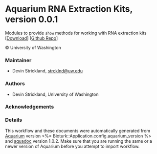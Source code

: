 # Aquarium RNA Extraction Kits, version 0.0.1

Modules to provide `show` methods for working with RNA extraction kits [[Download](aq-rna-extraction-kits.aq)] [[Github Repo](https://github.com/klavinslab/aq-rna-extraction-kits)]

&copy; University of Washington


### Maintainer
- Devin Strickland, <strcklnd@uw.edu>

### Authors
  - Devin Strickland, University of Washington

### Acknowledgements

### Details
This workflow and these documents were automatically generated from
[Aquarium](http://www.aquarium.bio) version <%= Bioturk::Application.config.aquarium_version %> and
[aquadoc](https://github.com/klavinslab/aquadoc) version 1.0.2.
Make sure that you are running the same or a newer version of Aquarium before you attempt to
import workflow.
